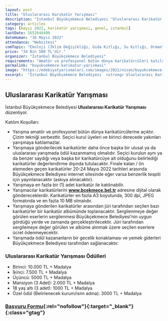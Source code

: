 ```yaml
---
layout: post
title: "Uluslararası Karikatür Yarışması"
description: "İstanbul Büyükçekmece Belediyesi 'Uluslararası Karikatür Yarışması' düzenliyor."
category: articles
tags: [mayıs 2022, karikatür yarışması, genel, istanbul]
lastDate: 1652648400
dateHuman: "16 Mayıs 2022"
attendance: "Websitesi"
comTopic: "Ekoloji (İklim Değişikliği, Gıda Kıtlığı, Su Kıtlığı, Ormanların yok olması, 5 Haziran Dünya Çevre Günü)"
price: "34 Bin 500 TL'dir."
organizer: "İstanbul Büyükçekmece Belediyesi"
requirements: "Amatör ve profesyonel bütün dünya karikatürcüleri katılabilir."
permalink: "buyukcekmece-karikatur-yarismasi"
image: "https://edebiyatyarismalari.com/images/2022/nisan/buyukcekmece-karikatur-yarismasi.jpg"
excerpt:  "İstanbul Büyükçekmece Belediyesi  <strong> Uluslararası Karikatür Yarışması </strong> düzenliyor."
---
```


## Uluslararası Karikatür Yarışması
İstanbul Büyükçekmece Belediyesi **Uluslararası Karikatür Yarışması** düzenliyor.

Katılım Koşulları:
- Yarışma amatör ve profesyonel bütün dünya karikatürcülerine açıktır. Çizim tekniği serbesttir. Seçici kurul üyeleri ve birinci derecede yakınları yarışmaya katılamazlar.
- Yarışmaya gönderilecek karikatürler daha önce başka bir ulusal ya da uluslararası yarışmada ödül kazanmamış olmalıdır. Seçici kurulun aynı ya da benzer saydığı veya başka bir karikatürcüye ait olduğunu belirlediği karikatürler değerlendirme dışında tutulacaktır. Finale kalan / ön elemeden geçen karikatürler 20-24 Mayıs 2022 tarihleri arasında Büyükçekmece Belediyesi internet sitesinde eğer varsa benzerlik tespiti için yayınlanacaktır (askıya alınacaktır).
- Yarışmaya en fazla bir (1) adet karikatür ile katılınabilir.
- Yarışmacılar karikatürlerini **www.bcekmece.bel.tr** adresine dijital olarak göndereceklerdir. Karikatürler en fazla A3 boyutunda, 300 dpi, JPEG formatında ve en fazla 10 MB olmalıdır.
- Yarışmaya gönderilen karikatürler arasından jüri tarafından seçilen bazı karikatürler bir karikatür albümünde toplanacaktır. Sergilenmeye değer görülen eserlerin sergilenmesi Büyükçekmece Belediyesi’nin uygun gördüğü yerde ve zamanda gerçekleştirilecektir. Jüri tarafından sergilemeye değer görülen ve albüme alınmak üzere seçilen eserlere ücret ödenmeyecektir.
- Yarışmada ödül kazananların bir gecelik konaklaması ve yemek giderleri Büyükçekmece Belediyesi tarafından sağlanacaktır.

### Uluslararası Karikatür Yarışması Ödülleri
- Birinci: 10.000 TL + Madalya
- İkinci: 7.500 TL + Madalya
- Üçüncü: 5000 TL + Madalya
- Mansiyon (3 Adet): 2.000 TL + Madalya
- 18 yaş altı (3 adet): 1000 TL + Madalya
- Özel ödül (Belirlenecek kurum/isim adına): 3000 TL + Madalya

### [Başvuru Formu](https://karikatur.bcekmece.bel.tr/?ref=edebiyatyarismalari.com){:rel="nofollow"}{:target="_blank"}{:class="gtag"}

